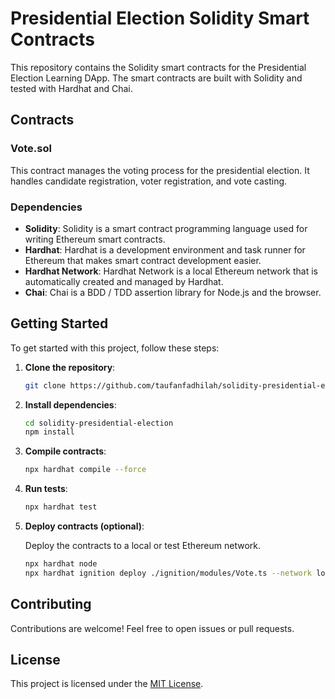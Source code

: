 # Presidential Election Solidity Smart Contracts

This repository contains the Solidity smart contracts for the Presidential Election Learning DApp. The smart contracts are built with Solidity and tested with Hardhat and Chai.

## Contracts

### Vote.sol

This contract manages the voting process for the presidential election. It handles candidate registration, voter registration, and vote casting.

### Dependencies

- **Solidity**: Solidity is a smart contract programming language used for writing Ethereum smart contracts.
- **Hardhat**: Hardhat is a development environment and task runner for Ethereum that makes smart contract development easier.
- **Hardhat Network**: Hardhat Network is a local Ethereum network that is automatically created and managed by Hardhat.
- **Chai**: Chai is a BDD / TDD assertion library for Node.js and the browser.

## Getting Started

To get started with this project, follow these steps:

1. **Clone the repository**:

   ```bash
   git clone https://github.com/taufanfadhilah/solidity-presidential-election.git
   ```

2. **Install dependencies**:

   ```bash
   cd solidity-presidential-election
   npm install
   ```

3. **Compile contracts**:

   ```bash
   npx hardhat compile --force
   ```

4. **Run tests**:

   ```bash
   npx hardhat test
   ```

5. **Deploy contracts (optional)**:

   Deploy the contracts to a local or test Ethereum network.

   ```bash
   npx hardhat node
   npx hardhat ignition deploy ./ignition/modules/Vote.ts --network localhost
   ```

## Contributing

Contributions are welcome! Feel free to open issues or pull requests.

## License

This project is licensed under the [MIT License](LICENSE).